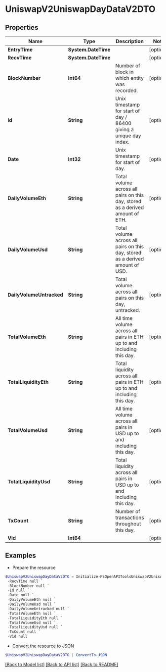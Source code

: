 # UniswapV2UniswapDayDataV2DTO
## Properties

Name | Type | Description | Notes
------------ | ------------- | ------------- | -------------
**EntryTime** | **System.DateTime** |  | [optional] 
**RecvTime** | **System.DateTime** |  | [optional] 
**BlockNumber** | **Int64** | Number of block in which entity was recorded. | [optional] 
**Id** | **String** | Unix timestamp for start of day / 86400 giving a unique day index. | [optional] 
**Date** | **Int32** | Unix timestamp for start of day. | [optional] 
**DailyVolumeEth** | **String** | Total volume across all pairs on this day, stored as a derived amount of ETH. | [optional] 
**DailyVolumeUsd** | **String** | Total volume across all pairs on this day, stored as a derived amount of USD. | [optional] 
**DailyVolumeUntracked** | **String** | Total volume across all pairs on this day, untracked. | [optional] 
**TotalVolumeEth** | **String** | All time volume across all pairs in ETH up to and including this day. | [optional] 
**TotalLiquidityEth** | **String** | Total liquidity across all pairs in ETH up to and including this day. | [optional] 
**TotalVolumeUsd** | **String** | All time volume across all pairs in USD up to and including this day. | [optional] 
**TotalLiquidityUsd** | **String** | Total liquidity across all pairs in USD up to and including this day. | [optional] 
**TxCount** | **String** | Number of transactions throughout this day. | [optional] 
**Vid** | **Int64** |  | [optional] 

## Examples

- Prepare the resource
```powershell
$UniswapV2UniswapDayDataV2DTO = Initialize-PSOpenAPIToolsUniswapV2UniswapDayDataV2DTO  -EntryTime null `
 -RecvTime null `
 -BlockNumber null `
 -Id null `
 -Date null `
 -DailyVolumeEth null `
 -DailyVolumeUsd null `
 -DailyVolumeUntracked null `
 -TotalVolumeEth null `
 -TotalLiquidityEth null `
 -TotalVolumeUsd null `
 -TotalLiquidityUsd null `
 -TxCount null `
 -Vid null
```

- Convert the resource to JSON
```powershell
$UniswapV2UniswapDayDataV2DTO | ConvertTo-JSON
```

[[Back to Model list]](../README.md#documentation-for-models) [[Back to API list]](../README.md#documentation-for-api-endpoints) [[Back to README]](../README.md)

